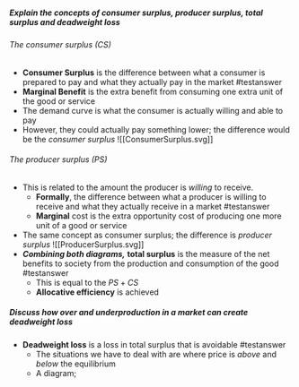 ##### Explain the concepts of consumer surplus, producer surplus, total surplus and deadweight loss
###### The *consumer* surplus ($CS$)
- **Consumer Surplus** is the difference between what a consumer is prepared to pay and what they actually pay in the market #testanswer 
- **Marginal Benefit** is the extra benefit from consuming one extra unit of the good or service
- The demand curve is what the consumer is actually willing and able to pay
- However, they could actually pay something lower; the difference would be the *consumer surplus*
![[ConsumerSurplus.svg]]

###### The *producer* surplus ($PS$)
- This is related to the amount the producer is *willing* to receive.
	- **Formally**, the difference between what a producer is willing to receive and what they actually receive in a market #testanswer 
	- **Marginal** cost is the extra opportunity cost of producing one more unit of a good or service
- The same concept as consumer surplus; the difference is *producer surplus*
![[ProducerSurplus.svg]]
- ***Combining both diagrams,*** **total surplus** is the measure of the net benefits to society from the production and consumption of the good #testanswer 
	- This is equal to the $PS+CS$
	- **Allocative efficiency** is achieved

##### Discuss how over and underproduction in a market can create deadweight loss
- **Deadweight loss** is a loss in total surplus that is avoidable #testanswer 
	- The situations we have to deal with are where price is *above* and *below* the equilibrium
	- A diagram;